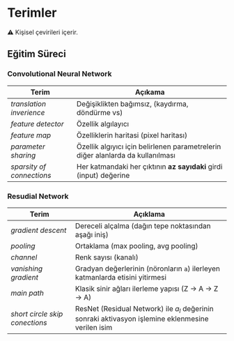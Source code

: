 # Terimler <!-- omit in toc -->

⚠ Kişisel çevirileri içerir.

## Eğitim Süreci

### Convolutional Neural Network

| Terim                     | Açıkama                                                                         |
| ------------------------- | ------------------------------------------------------------------------------- |
| _translation inverience_  | Değişiklikten bağımsız, (kaydırma, döndürme vs)                                 |
| _feature detector_        | Özellik algılayıcı                                                              |
| _feature map_             | Özelliklerin haritasi (pixel haritası)                                          |
| _parameter sharing_       | Özellik algıyıcı için belirlenen parametrelerin diğer alanlarda da kullanılması |
| _sparsity of connections_ | Her katmandaki her çıktının **az sayıdaki** girdi (input) değerine              |

### Resudial Network

| Terim                          | Açıklama                                                                                           |
| ------------------------------ | -------------------------------------------------------------------------------------------------- |
| _gradient descent_             | Dereceli alçalma (dağın tepe noktasından aşağı iniş)                                               |
| _pooling_                      | Ortaklama (max pooling, avg pooling)                                                               |
| _channel_                      | Renk sayısı (kanalı)                                                                               |
| _vanishing gradient_           | Gradyan değerlerinin (nöronların `a`) ilerleyen katmanlarda etisini yitirmesi                      |
| _main path_                    | Klasik sinir ağları ilerleme yapısı (Z -> A -> Z -> A)                                             |
| _short circle skip conections_ | ResNet (Residual Network) ile $a_l$ değerinin sonraki aktivasyon işlemine eklenmesine verilen isim |
